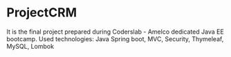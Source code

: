 # ProjectCRM
It is the final project prepared during Coderslab - Amelco dedicated Java EE bootcamp. Used technologies: Java Spring boot, MVC, Security, Thymeleaf, MySQL, Lombok
